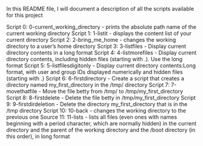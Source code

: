 In this README file, I will document a description of all the scripts available for this project

Script 0: 0-current_working_directory - prints the absolute path name of the current working directory
Script 1: 1-listit - displays the content list of your current directory
Script 2: 2-bring_me_home - changes the working directory to a user’s home directory
Script 3: 3-listfiles - Display current directory contents in a long format
Script 4: 4-listmorefiles - Display current directory contents, including hidden files (starting with .). Use the long format
Script 5: 5-listfilesdigitonly - Display current directory contents:Long format, with user and group IDs displayed numerically and hidden files (starting with .)
Script 6: 6-firstdirectory - Create a script that creates a directory named my_first_directory in the /tmp/ directory
Script 7: 7-movethatfile - Move the file betty from /tmp/ to /tmp/my_first_directory
Script 8: 8-firstdelete - Delete the file betty in /tmp/my_first_directory
Script 9: 9-firstdirdeletion - Delete the directory my_first_directory that is in the /tmp directory
Script 10: 10-back - changes the working directory to the previous one
Source 11: 11-lists - lists all files (even ones with names beginning with a period character, which are normally hidden) in the current directory and the parent of the working directory and the /boot directory (in this order), in long format
